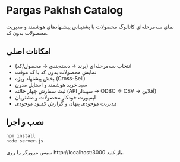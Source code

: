 # Pargas Pakhsh Catalog

نمای سه‌مرحله‌ای کاتالوگ محصولات با پشتیبانی پیشنهادهای هوشمند و مدیریت محصولات بدون کد.

## امکانات اصلی
- انتخاب سه‌مرحله‌ای (برند → دسته‌بندی → محصول/کد)
- نمایش محصولات بدون کد با کد موقت
- بخش پیشنهاد ویژه (Cross-Sell)
- سبد خرید هوشمند و استایل مدرن
- ثبت سفارش چهار حالته (API سپیدار → ODBC → CSV → آفلاین)
- ایمپورت خودکار محصولات و مشتریان
- مدیریت موجودی پنهان و گزارش کمبود موجودی

## نصب و اجرا
```bash
npm install
node server.js
```
سپس مرورگر را روی http://localhost:3000 باز کنید.
